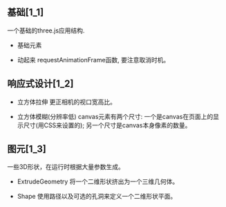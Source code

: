 ## 基础[1_1]
一个基础的three.js应用结构.
[]('./assets/structure.svg')

* 基础元素

* 动起来
requestAnimationFrame函数, 要注意取消时机。

## 响应式设计[1_2]

* 立方体拉伸
更正相机的视口宽高比。

* 立方体模糊(分辨率低)
canvas元素有两个尺寸: 一个是canvas在页面上的显示尺寸(用CSS来设置的); 另一个尺寸是canvas本身像素的数量。

## 图元[1_3]
一些3D形状，在运行时根据大量参数生成。

* ExtrudeGeometry
将一个二维形状挤出为一个三维几何体。
- Shape
使用路径以及可选的孔洞来定义一个二维形状平面。